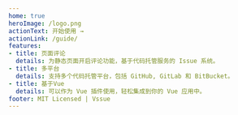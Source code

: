 ```yaml
---
home: true
heroImage: /logo.png
actionText: 开始使用 →
actionLink: /guide/
features:
- title: 页面评论
  details: 为静态页面开启评论功能，基于代码托管服务的 Issue 系统。
- title: 多平台
  details: 支持多个代码托管平台，包括 GitHub, GitLab 和 BitBucket。
- title: 基于Vue
  details: 可以作为 Vue 插件使用，轻松集成到你的 Vue 应用中。
footer: MIT Licensed | Vssue
---
```


<Vssue title="Vssue" />
